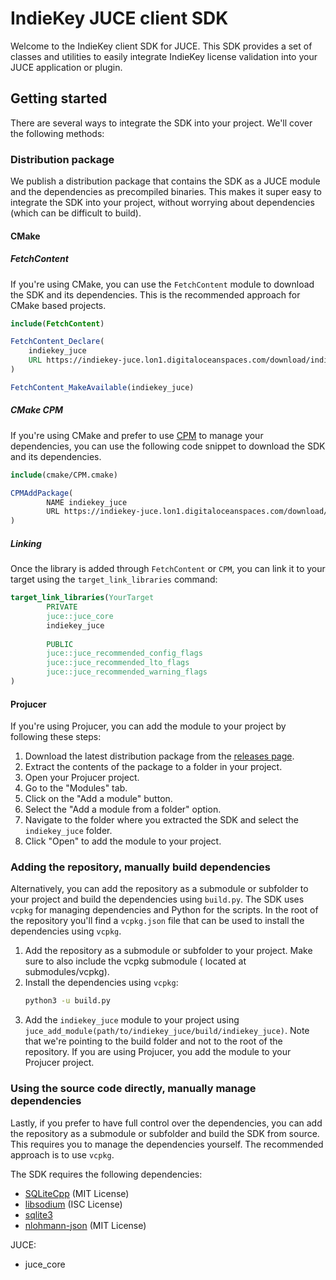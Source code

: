 # IndieKey JUCE client SDK

Welcome to the IndieKey client SDK for JUCE. This SDK provides a set of classes and utilities to easily integrate
IndieKey license validation into your JUCE application or plugin.

## Getting started

There are several ways to integrate the SDK into your project. We'll cover the following methods:

### Distribution package

We publish a distribution package that contains the SDK as a JUCE module and the dependencies as precompiled binaries.
This makes it super easy to integrate the SDK into your project, without worrying about dependencies (which can be
difficult to build).

#### CMake

##### FetchContent

If you're using CMake, you can use the `FetchContent` module to download the SDK and its dependencies. This is the
recommended approach for CMake based projects.

```cmake
include(FetchContent)

FetchContent_Declare(
    indiekey_juce
    URL https://indiekey-juce.lon1.digitaloceanspaces.com/download/indiekey_juce-v0.3.0-dist.zip
)

FetchContent_MakeAvailable(indiekey_juce)
```

##### CMake CPM

If you're using CMake and prefer to use [CPM](https://github.com/cpm-cmake/CPM.cmake) to manage your dependencies, you can use the following code snippet to download the SDK and its dependencies.

```cmake
include(cmake/CPM.cmake)

CPMAddPackage(
        NAME indiekey_juce
        URL https://indiekey-juce.lon1.digitaloceanspaces.com/download/indiekey_juce-v0.3.0-dist.zip
)
``` 

##### Linking

Once the library is added through `FetchContent` or `CPM`, you can link it to your target using the `target_link_libraries` command:

```cmake
target_link_libraries(YourTarget
        PRIVATE
        juce::juce_core
        indiekey_juce
        
        PUBLIC
        juce::juce_recommended_config_flags
        juce::juce_recommended_lto_flags
        juce::juce_recommended_warning_flags
)
```

#### Projucer

If you're using Projucer, you can add the module to your project by following these steps:

1. Download the latest distribution package from the [releases page](#todo).
2. Extract the contents of the package to a folder in your project.
3. Open your Projucer project.
2. Go to the "Modules" tab.
3. Click on the "Add a module" button.
4. Select the "Add a module from a folder" option.
5. Navigate to the folder where you extracted the SDK and select the `indiekey_juce` folder.
6. Click "Open" to add the module to your project.

### Adding the repository, manually build dependencies

Alternatively, you can add the repository as a submodule or subfolder to your project and build the dependencies using
`build.py`. The SDK uses `vcpkg` for managing dependencies and Python for the scripts. In the root of the repository
you'll find a `vcpkg.json` file that can be used to install the dependencies using `vcpkg`. 

1. Add the repository as a submodule or subfolder to your project. Make sure to also include the vcpkg submodule (
   located at submodules/vcpkg).
2. Install the dependencies using `vcpkg`:
   ```sh
   python3 -u build.py
   ```
3. Add the `indiekey_juce` module to your project using `juce_add_module(path/to/indiekey_juce/build/indiekey_juce)`.
   Note that we're pointing to the build folder and not to the root of the repository. If you are using Projucer, you
   add the module to your Projucer project.

### Using the source code directly, manually manage dependencies

Lastly, if you prefer to have full control over the dependencies, you can add the repository as a submodule or subfolder
and build the SDK from source. This requires you to manage the dependencies yourself. The recommended approach is to use
`vcpkg`.

The SDK requires the following dependencies:

- [SQLiteCpp](https://github.com/SRombauts/SQLiteCpp) (MIT License)
- [libsodium](https://doc.libsodium.org/) (ISC License)
- [sqlite3](https://www.sqlite.org/index.html)
- [nlohmann-json](https://github.com/nlohmann/json) (MIT License)

JUCE:

- juce_core

